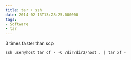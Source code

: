 ```yaml
---
title: tar + ssh
date: 2014-02-13T13:28:25.000000
tags: 
- Software
- tar
---
```



3 times faster than scp

    ssh user@host tar cf - -C /dir/dir2/host . | tar xf -
